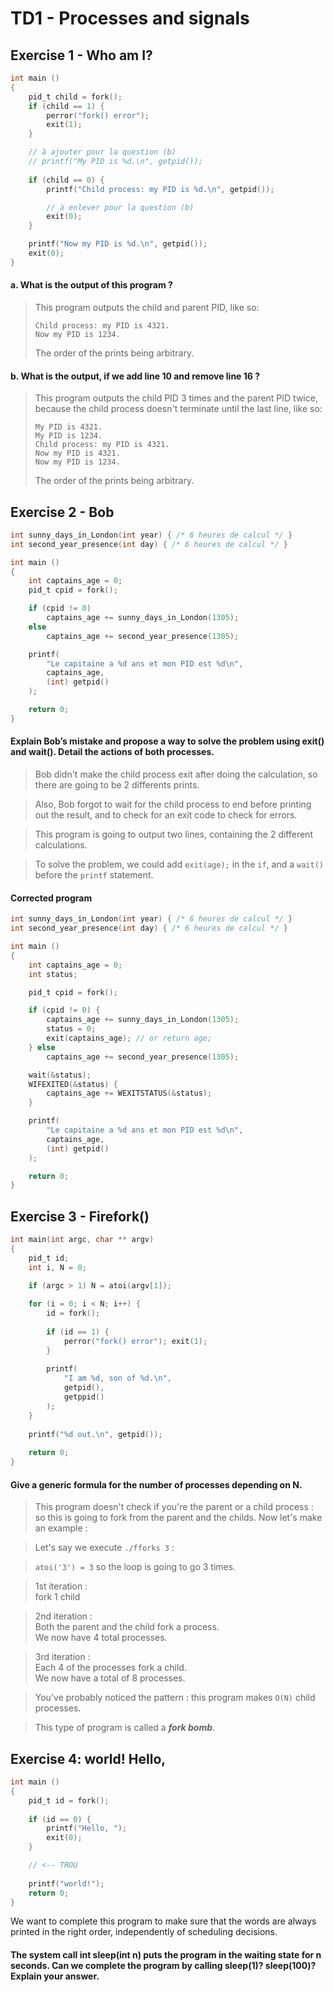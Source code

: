 # TD1 - Processes and signals

## Exercise 1 - Who am I?

```c
int main ()
{
    pid_t child = fork();
    if (child == 1) {
        perror("fork() error");
        exit(1);
    }

    // à ajouter pour la question (b)
    // printf("My PID is %d.\n", getpid());
    
    if (child == 0) {
        printf("Child process: my PID is %d.\n", getpid());

        // à enlever pour la question (b)
        exit(0); 
    }

    printf("Now my PID is %d.\n", getpid());
    exit(0);
}
```

#### a. What is the output of this program ?

>This program outputs the child and parent PID, like so:
>```
>Child process: my PID is 4321.
>Now my PID is 1234.
>```
>The order of the prints being arbitrary.


#### b. What is the output, if we add line 10 and remove line 16 ?

>This program outputs the child PID 3 times and the parent PID twice, because the child process doesn't terminate until the last line, like so:
>```
>My PID is 4321.
>My PID is 1234.
>Child process: my PID is 4321.
>Now my PID is 4321.
>Now my PID is 1234.
>```
>The order of the prints being arbitrary.


## Exercise 2 - Bob

```c
int sunny_days_in_London(int year) { /* 6 heures de calcul */ }
int second_year_presence(int day) { /* 6 heures de calcul */ }

int main ()
{
    int captains_age = 0;
    pid_t cpid = fork();

    if (cpid != 0)
        captains_age += sunny_days_in_London(1305);
    else 
        captains_age += second_year_presence(1305);

    printf(
        "Le capitaine a %d ans et mon PID est %d\n",
        captains_age,
        (int) getpid()
    );

    return 0;
}
```

#### Explain Bob’s mistake and propose a way to solve the problem using exit() and wait(). Detail the actions of both processes.

>Bob didn't make the child process exit after doing the calculation, so there are going to be 2 differents prints.

>Also, Bob forgot to wait for the child process to end before printing out the result, and to check for an exit code to check for errors.

>This program is going to output two lines, containing the 2 different calculations.

>To solve the problem, we could add ```exit(age);``` in the ```if```, and a ```wait()``` before the ```printf``` statement.

#### Corrected program

```c
int sunny_days_in_London(int year) { /* 6 heures de calcul */ }
int second_year_presence(int day) { /* 6 heures de calcul */ }

int main ()
{
    int captains_age = 0;
    int status;

    pid_t cpid = fork();

    if (cpid != 0) {
        captains_age += sunny_days_in_London(1305);
        status = 0;
        exit(captains_age); // or return age;
    } else 
        captains_age += second_year_presence(1305);

    wait(&status);
    WIFEXITED(&status) {
        captains_age += WEXITSTATUS(&status);
    }

    printf(
        "Le capitaine a %d ans et mon PID est %d\n",
        captains_age,
        (int) getpid()
    );

    return 0;
}
```

## Exercise 3 - Firefork()

```c
int main(int argc, char ** argv)
{
    pid_t id;
    int i, N = 0;

    if (argc > 1) N = atoi(argv[1]);
    
    for (i = 0; i < N; i++) {
        id = fork();
        
        if (id == 1) {
            perror("fork() error"); exit(1);
        }
        
        printf(
            "I am %d, son of %d.\n",
            getpid(),
            getppid()
        );
    }
    
    printf("%d out.\n", getpid());
    
    return 0;
}
```

#### Give a generic formula for the number of processes depending on N.

>This program doesn't check if you're the parent or a child process : so this is going to fork from the parent and the childs. Now let's make an example :

>Let's say we execute ```./fforks 3``` :

>```atoi('3') = 3``` so the loop is going to go 3 times.

>1st iteration : \
>fork 1 child

>2nd iteration : \
>Both the parent and the child fork a process. \
>We now have 4 total processes.

>3rd iteration : \
>Each 4 of the processes fork a child. \
>We now have a total of 8 processes.

>You've probably noticed the pattern : this program makes ```O(N)``` child processes.

>This type of program is called a <b style="font-style: italic">fork bomb</b>.

## Exercise 4: world! Hello,

```c
int main ()
{
    pid_t id = fork();
    
    if (id == 0) {
        printf("Hello, ");
        exit(0);
    }

    // <-- TROU
    
    printf("world!");
    return 0;
}
```

We want to complete this program to make sure that the words are always printed in the right order, independently of scheduling decisions.


#### The system call int sleep(int n) puts the program in the waiting state for n seconds. Can we complete the program by calling sleep(1)? sleep(100)? Explain your answer.

```c

```


